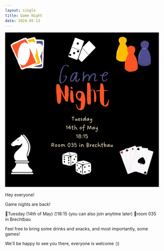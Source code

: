 ```yaml
---
layout: single
title: Game Night
date: 2024-05-13
---
```

![GameNight](/files/events/2024-gamenight-may.jpeg)

Hey everyone!

Game nights are back!

📆Tuesday (14th of May) 
⏰️18:15 (you can also join anytime later)
📍room 035 in Brechtbau

Feel free to bring some drinks and snacks, and most importantly, some games!

We'll be happy to see you there, everyone is welcome :))
